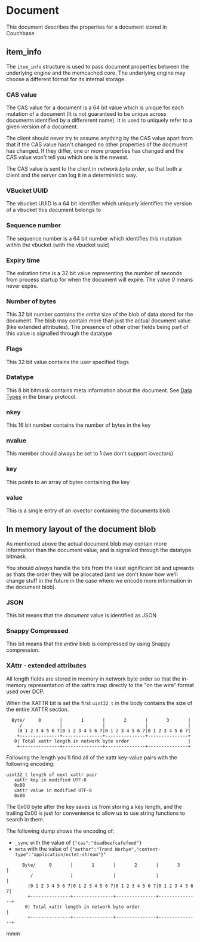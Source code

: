 # Document

This document describes the properties for a document stored in Couchbase

## item_info

The `item_info` structure is used to pass document properties between
the underlying engine and the memcached core. The underlying engine may
choose a different format for its internal storage.

### CAS value

The CAS value for a document is a 64 bit value which is unique for each
mutation of a document (It is not guaranteed to be unique across documents
identified by a differerent name). It is used to uniquely refer to a given
version of a document.

The client should never try to assume anything by the CAS value apart from
that if the CAS value hasn't changed no other properties of the docmuent
has changed. If they differ, one or more properties has changed and the
CAS value won't tell you which one is the newest.

The CAS value is sent to the client in *network byte order*, so that both
a client and the server can log it in a deterministic way.

### VBucket UUID

The vbucket UUID is a 64 bit identifier which uniquely identifies the version
of a vbucket this document belongs to

### Sequence number

The sequence number is a 64 bit number which identifies this mutation within
the vbucket (with the vbucket uuid)

### Expiry time

The exiration time is a 32 bit value representing the number of seconds from
process startup for when the document will expire. The value *0* means never
expire.

### Number of bytes

This 32 bit number contains the _entire_ size of the blob of data stored
for the document. The blob may contain more than just the actual document
value (like extended attributes). The presence of other other fields being
part of this value is signalled through the datatype

### Flags

This 32 bit value contains the user specified flags

### Datatype

This 8 bit bitmask contains meta information about the document. See
[Data Types](BinaryProtocol.md#data-types) in the binary protocol.

### nkey

This 16 bit number contains the number of bytes in the key

### nvalue

This member should always be set to 1 (we don't support iovectors)

### key

This points to an array of bytes containing the key

### value

This is a single entry of an iovector containing the documents blob

## In memory layout of the document blob

As mentioned above the actual document blob may contain more information
than the document value, and is signalled through the datatype bitmask.

You should _always_ handle the bits from the least significant bit and
upwards as thats the order they will be allocated (and we don't know how
we'll change stuff in the future in the case where we encode more information
in the document blob).

### JSON

This bit means that the _document_ value is identified as JSON

### Snappy Compressed

This bit means that the _entire_ blob is compressed by using Snappy
compression.

### XAttr - extended attributes

All length fields are stored in memory in network byte order so that
the in-memory representation of the xattrs map directly to the
"on the wire" format used over DCP.

When the XATTR bit is set the first `uint32_t` in the body contains the
size of the entire XATTR section.


      Byte/     0       |       1       |       2       |       3       |
         /              |               |               |               |
        |0 1 2 3 4 5 6 7|0 1 2 3 4 5 6 7|0 1 2 3 4 5 6 7|0 1 2 3 4 5 6 7|
        +---------------+---------------+---------------+---------------+
       0| Total xattr length in network byte order                      |
        +---------------+---------------+---------------+---------------+

Following the length you'll find all of the xattr key-value pairs with
the following encoding:

    uint32_t length of next xattr pair
       xattr key in modified UTF-8
       0x00
       xattr value in modified UTF-8
       0x00

The 0x00 byte after the key saves us from storing a key length,
and the trailing 0x00 is just for convenience to allow us to use
string functions to search in them.

The following dump shows the encoding of:
 * `_sync` with the value of `{"cas":"deadbeefcafefeed"}`
 * `meta` with the value of `{"author":"Trond Norbye","content-type":"application/octet-stream"}"`

```
      Byte/     0       |       1       |       2       |       3       |
         /              |               |               |               |
        |0 1 2 3 4 5 6 7|0 1 2 3 4 5 6 7|0 1 2 3 4 5 6 7|0 1 2 3 4 5 6 7|
        +---------------+---------------+---------------+---------------+
       0| Total xattr length in network byte order                      |
        +---------------+---------------+---------------+---------------+
```

mmm
